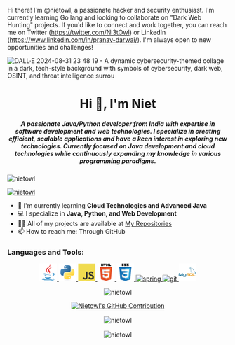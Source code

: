 Hi there! I'm @nietowl, a passionate hacker and security enthusiast. I'm currently learning Go lang and looking to collaborate on "Dark Web Hunting" projects. If you'd like to connect and work together, you can reach me on Twitter (https://twitter.com/Ni3tOwl) or LinkedIn (https://www.linkedin.com/in/pranav-darwai/). I'm always open to new opportunities and challenges!

<!---
nietowl/nietowl is a ✨ special ✨ repository because its `README.md` (this file) appears on your GitHub profile.
You can click the Preview link to take a look at your changes.
--->
![DALL·E 2024-08-31 23 48 19 - A dynamic cybersecurity-themed collage in a dark, tech-style background with symbols of cybersecurity, dark web, OSINT, and threat intelligence surrou](https://github.com/user-attachments/assets/f5329f7a-a260-49cc-8483-cfa189173291)

<h1 align="center">Hi 👋, I'm Niet</h1>
<h5 align="center">
  A passionate Java/Python developer from India with expertise in software development and web technologies. I specialize in creating efficient, scalable applications and have a keen interest in exploring new technologies. Currently focused on Java development and cloud technologies while continuously expanding my knowledge in various programming paradigms.
</h5>

<p align="left">
  <img src="https://komarev.com/ghpvc/?username=nietowl&label=Profile%20views&color=0e75b6&style=flat" alt="nietowl" />
</p>

<p align="left">
  <a href="https://github.com/ryo-ma/github-profile-trophy">
    <img src="https://github-profile-trophy.vercel.app/?username=nietowl" alt="nietowl" />
  </a>
</p>

- 🌱 I'm currently learning **Cloud Technologies and Advanced Java**
- 💻 I specialize in **Java, Python, and Web Development**
- 👨‍💻 All of my projects are available at [My Repositories](https://github.com/nietowl?tab=repositories)
- 📫 How to reach me: Through GitHub

### Languages and Tools:
<p align="center">
  <a href="https://www.java.com" target="_blank" rel="noreferrer">
    <img src="https://raw.githubusercontent.com/devicons/devicon/master/icons/java/java-original.svg" alt="java" width="40" height="40"/>
  </a>
  <a href="https://www.python.org" target="_blank" rel="noreferrer">
    <img src="https://raw.githubusercontent.com/devicons/devicon/master/icons/python/python-original.svg" alt="python" width="40" height="40"/>
  </a>
  <a href="https://developer.mozilla.org/en-US/docs/Web/JavaScript" target="_blank" rel="noreferrer">
    <img src="https://raw.githubusercontent.com/devicons/devicon/master/icons/javascript/javascript-original.svg" alt="javascript" width="40" height="40"/>
  </a>
  <a href="https://www.w3.org/html/" target="_blank" rel="noreferrer">
    <img src="https://raw.githubusercontent.com/devicons/devicon/master/icons/html5/html5-original-wordmark.svg" alt="html5" width="40" height="40"/>
  </a>
  <a href="https://www.w3schools.com/css/" target="_blank" rel="noreferrer">
    <img src="https://raw.githubusercontent.com/devicons/devicon/master/icons/css3/css3-original-wordmark.svg" alt="css3" width="40" height="40"/>
  </a>
  <a href="https://spring.io/" target="_blank" rel="noreferrer">
    <img src="https://www.vectorlogo.zone/logos/springio/springio-icon.svg" alt="spring" width="40" height="40"/>
  </a>
  <a href="https://git-scm.com/" target="_blank" rel="noreferrer">
    <img src="https://www.vectorlogo.zone/logos/git-scm/git-scm-icon.svg" alt="git" width="40" height="40"/>
  </a>
  <a href="https://www.mysql.com/" target="_blank" rel="noreferrer">
    <img src="https://raw.githubusercontent.com/devicons/devicon/master/icons/mysql/mysql-original-wordmark.svg" alt="mysql" width="40" height="40"/>
  </a>
</p>

<p align="center">
  <img src="https://github-readme-stats.vercel.app/api/top-langs?username=nietowl&show_icons=true&locale=en&layout=compact&theme=dark" alt="nietowl" />
</p>

<p align="center">
  <a href="https://github.com/nietowl">
    <img src="https://github-profile-summary-cards.vercel.app/api/cards/profile-details?username=nietowl&theme=dark" alt="Nietowl's GitHub Contribution"/>
  </a>
</p>

<p align="center">
  <img align="center" src="https://github-readme-stats.vercel.app/api?username=nietowl&show_icons=true&locale=en&theme=dark" alt="nietowl" />
</p>

<p align="center">
  <img align="center" src="https://github-readme-streak-stats.herokuapp.com/?user=nietowl&theme=dark" alt="nietowl" />
</p>
